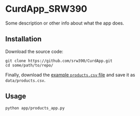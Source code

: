 # CurdApp_SRW390

Some description or other info about what the app does.

## Installation

Download the source code:

```shell
git clone https://github.com/srw390/CurdApp.git
cd some/path/to/repo/
```

Finally, download the [example `products.csv` file](https://raw.githubusercontent.com/prof-rossetti/nyu-info-2335-70-201706/master/projects/crud-app/products.csv) and save it as `data/products.csv`.

## Usage

```shell
python app/products_app.py
```
